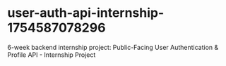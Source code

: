# user-auth-api-internship-1754587078296
6-week backend internship project: Public-Facing User Authentication &amp; Profile API - Internship Project
